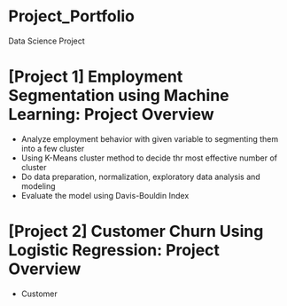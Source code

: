 # Project_Portfolio
Data Science Project 

# [Project 1] Employment Segmentation using Machine Learning: Project Overview
* Analyze employment behavior with given variable to segmenting them into a few cluster 
* Using K-Means cluster method to decide thr most effective number of cluster 
* Do data preparation, normalization, exploratory data analysis and modeling
* Evaluate the model using Davis-Bouldin Index

# [Project 2] Customer Churn Using Logistic Regression: Project Overview
* Customer 
